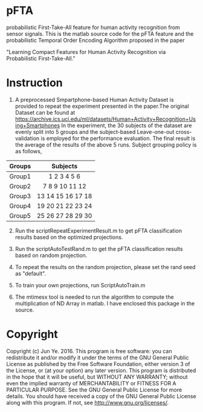 # pFTA
probabilistic First-Take-All feature for human activity recognition from sensor signals. This is the matlab source code for the pFTA feature and the probabilistic Temporal Order Encoding Algorithm proposed in the paper

"Learning Compact Features for Human Activity Recognition via Probabilistic First-Take-All."

# Instruction

1) A preprocessed Smpartphone-based Human Activity Dataset is provided to repeat the experiment presented in the paper.The original Dataset can be found at https://archive.ics.uci.edu/ml/datasets/Human+Activity+Recognition+Using+Smartphones In the experiment, the 30 subjects of the dataset are evenly split into 5 groups and the subject-based Leave-one-out cross-validation is employed for the performance evaluation. The final result is the average of the results of the above 5 runs.  Subject grouping policy is as follows,

| Groups        | Subjects      |
| ------------- |:-------------:|
| Group1     | 1 2 3 4 5 6 |
| Group2      | 7 8 9 10 11 12      | 
| Group3      | 13 14 15 16 17 18     | 
| Group4      | 19 20 21 22 23 24    | 
| Group5      | 25 26 27 28 29 30    | 

2) Run the scriptRepeatExperimentResult.m to get pFTA classification results based on the optimized projections.

3) Run the scriptAutoTestRand.m to get the pFTA classification results based on random projection.

4) To repeat the results on the random projection, please set the rand seed as "default".

5) To train your own projections, run ScriptAutoTrain.m

6) The mtimesx tool is needed to run the algorithm to compute the multiplication of ND Array in matlab. I have enclosed this package in the source.



# Copyright

Copyright (c) Jun Ye. 2016.
This program is free software: you can redistribute it and/or modify it under the terms of the GNU General Public License as published by the Free Software Foundation, either version 3 of the License, or (at your option) any later version. This program is distributed in the hope that it will be useful, but WITHOUT ANY WARRANTY; without even the implied warranty of MERCHANTABILITY or FITNESS FOR A PARTICULAR PURPOSE. See the GNU General Public License for more details. You should have received a copy of the GNU General Public License along with this program. If not, see http://www.gnu.org/licenses/.

